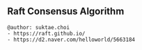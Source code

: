 ## Raft Consensus Algorithm

```
@author: suktae.choi
- https://raft.github.io/
- https://d2.naver.com/helloworld/5663184
```

